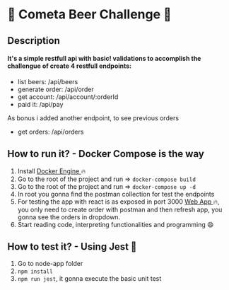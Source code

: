 # :beer: Cometa Beer Challenge :beer:

## Description

#### It's a simple restfull api with basic! validations to accomplish the challengue of create 4 restfull endpoints:

-   list beers: /api/beers
-   generate order: /api/order
-   get account: /api/account/:orderId
-   paid it: /api/pay

As bonus i added another endpoint, to see previous orders

-   get orders: /api/orders

## How to run it? - Docker Compose is the way

1. Install [ Docker Engine ](https://docs.docker.com/engine/install/) :fire:
2. Go to the root of the project and run => `docker-compose build`
3. Go to the root of the project and run => `docker-compose up -d`
4. In root you gonna find the postman collection for test the endpoints
5. For testing the app with react is as exposed in port 3000 [ Web App ](https://localhost:3000) :fire:, you only need to create order with postman and then refresh app, you gonna see the orders in dropdown.
6. Start reading code, interpreting functionalities and programming :smile:

## How to test it? - Using Jest 🧪

1. Go to node-app folder
2. `npm install`
3. `npm run jest`, it gonna execute the basic unit test
